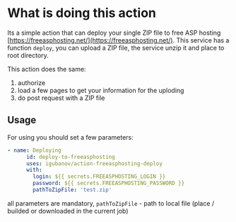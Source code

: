 # What is doing this action

Its a simple action that can deploy your single ZIP file to free ASP hosting [https://freeasphosting.net/](https://freeasphosting.net/). This service has a function `deploy`, you can upload a ZIP file, the service unzip it and place to root directory.

This action does the same:

1. authorize
2. load a few pages to get your information for the uploding
3. do post request with a ZIP file

## Usage

For using you should set a few parameters:

```yml
- name: Deploying
      id: deploy-to-freeasphosting
      uses: igubanov/action-freeasphosting-deploy
      with:
        login: ${{ secrets.FREEASPHOSTING_LOGIN }}
        password: ${{ secrets.FREEASPHOSTING_PASSWORD }}
        pathToZipFile: 'test.zip'
```

all parameters are mandatory, `pathToZipFile` - path to local file (place / builded or downloaded in the current job)
